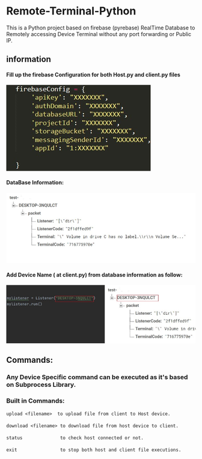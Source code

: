 # Remote-Terminal-Python
This is a Python project based on firebase (pyrebase) RealTime Database to Remotely accessing Device Terminal without any port forwarding or Public IP.


## information

#### Fill up the firebase Configuration for both Host.py and client.py files
![Firebase Configuration](https://github.com/zalishmahmud/Remote-Terminal-Python/blob/main/images/firebaseConfig.jpg?raw=true)


#### DataBase Information:
![structe of firebase database](https://github.com/zalishmahmud/Remote-Terminal-Python/blob/main/images/databaseStructure.jpg?raw=true)

#### Add Device Name ( at client.py) from database information as follow:
![Firebase Configuration](https://github.com/zalishmahmud/Remote-Terminal-Python/blob/main/images/clientDevice.jpg?raw=true)


## Commands:

### Any Device Specific command can be executed as it's based on Subprocess Library.

### Built in Commands:
```
upload <filename>  to upload file from client to Host device.

download <filename> to download file from host device to client.

status              to check host connected or not.

exit                to stop both host and client file executions.
```

